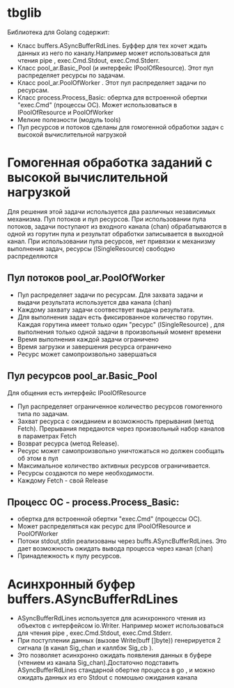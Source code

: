 # tbglib
Библиотека для Golang содержит:
- Класс buffers.ASyncBufferRdLines. Буффер для тех  хочет ждать данных из него по каналу.Например может использоваться для чтения pipe , exec.Cmd.Stdout, exec.Cmd.Stderr. 
- Класс pool_ar.Basic_Pool (и интерфейс IPoolOfResource). Этот пул распределяет ресурсы по задачам. 
- Класс pool_ar.PoolOfWorker . Этот пул распределяет задачи по ресурсам. 
- Класс process.Process_Basic: обертка для встроенной обертки "exec.Cmd" (процессы ОС). Может использоваться в  IPoolOfResource и PoolOfWorker
- Мелкие полезности (модуль tools)
- Пул ресурсов и потоков сделаны для гомогенной обработки задач с высокой вычислительной нагрузкой 

# Гомогенная обработка заданий с высокой вычислительной нагрузкой 
Для решения этой задачи используется два различных независимых механизма. Пул потоков и пул ресурсов.
При использовании пула потоков, задачи поступают из входного канала (chan) обрабатываются в одной из горутин пула и результат обработки записывается в выходной канал.
При использовании пула ресурсов, нет привязки к механизму выполнения задач, ресурсы (ISingleResource) свободно распределяются
## Пул потоков pool_ar.PoolOfWorker 
- Пул распределяет задачи по ресурсам. Для захвата задачи и выдачи результата используется два канала (chan)
- Каждому захвату задачи соотвествует выдача результата. 
- Для выполнения задач есть фиксированное количество горутин. Каждая горутина имеет только один "ресурс" (ISingleResource) , для выполнения только одной задачи в произвольный момент времени
- Время выполнения каждой задачи ограничено
- Время загрузки и завершения ресурса ограничено
- Ресурс может самопроизвольно завершаться
## Пул ресурсов pool_ar.Basic_Pool 
Для общения есть интерфейс IPoolOfResource  
- Пул распределяет ограниченное количество ресурсов гомогенного типа по задачам. 
- Захват ресурса с ожиданием и возможность прерывания (метод Fetch). Прерывания передаются через произвольный набор каналов в параметрах Fetch
- Возврат ресурса (метод Release).
- Ресурс может самопроизвольно уничтожаться но должен сообщать об этом в пул
- Максимальное количество активных ресурсов ограничивается. 
- Ресурсы создаются по мере необходимости.
- Каждому Fetch - свой Release

## Процесс ОС - process.Process_Basic: 
- обертка для встроенной обертки "exec.Cmd" (процессы ОС). 
- Может распределяться как ресурс для IPoolOfResource и PoolOfWorker
- Потоки stdout,stdin реализованы через buffs.ASyncBufferRdLines.  Это дает возможность ожидать вывода процесса через канал (chan)
- Принадлежность к пулу ресурсов.

# Асинхронный буфер buffers.ASyncBufferRdLines
- ASyncBufferRdLines используется для асинхронного чтения из объектов с интерфейсом io.Writer. Например может использоваться для чтения pipe , exec.Cmd.Stdout, exec.Cmd.Stderr. 
- При поступлении данных (вызове Write(buff []byte)) генерируется 2 сигнала (в канал Sig_chan и каллбэк Sig_cb ). 
- Это позволяет асинхронно ожидать появления данных в буфере (чтением из канала Sig_chan).Достаточно подставить ASyncBufferRdLines стандарной обертке процесса в go , и можно ожидать данных из его Stdout с помошью ожидания канала
